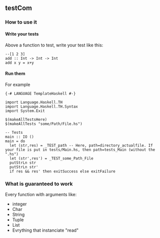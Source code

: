 ## testCom

### How to use it

#### Write your tests

Above a function to test, write your test like this:

```
--[1 2 3]
add :: Int -> Int -> Int
add x y = x+y
```

#### Run them
For example
```
{-# LANGUAGE TemplateHaskell #-}

import Language.Haskell.TH
import Language.Haskell.TH.Syntax
import System.Exit

$(makeAllTestsHere)
$(makeAllTests "some/Path/File.hs")

-- Tests
main :: IO ()
main = do
  let (str,res) = _TEST_path -- Here, path=directory_actualfile. If your file is put in tests/Main.hs, then path=tests_Main (without the ".hs")
  let (str',res') = _TEST_some_Path_File
  putStrLn str
  putStrLn str'
  if res && res' then exitSuccess else exitFailure
```

### What is guaranteed to work
Every function with arguments like:

* integer
* Char
* String
* Tuple
* List
* Evrything that instanciate "read"
